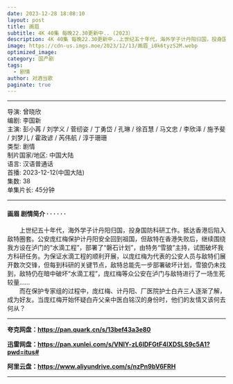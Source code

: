 ```yaml
---
date: 2023-12-28 18:08:10
layout: post
title: 画眉
subtitle: 4K 40集 每晚22.30更新中.. (2023）
description: 4K 40集 每晚22.30更新中..上世纪五十年代，海外学子计丹阳归国，投身国防科研工作。抵达香港后陷入敌特圈套。公安庞红梅保护计丹阳安全回到祖国，但敌特在香港失败后，继续围绕我方设在泸门的“水滴工程”，部署了“磐石计划”，由特务“雪狼”主持，试图破坏我方科研任务...
image: https://cdn-us.imgs.moe/2023/12/13/画眉_i0k6tyzS2M.webp
optimized_image: 
category: 国产剧
tags:
  - 剧情
author: 对酒当歌
paginate: true
---
```


---

导演: 曾晓欣  
编剧: 李国新  
主演: 彭小苒 / 刘学义 / 菅纫姿 / 丁勇岱 / 孔琳 / 徐百慧 / 马文忠 / 李欣泽 / 施予斐 / 刘梦儿 / 霍政谚 / 芮伟航 / 淳于珊珊  
类型: 剧情  
制片国家/地区: 中国大陆  
语言: 汉语普通话  
首播: 2023-12-12(中国大陆)  
集数: 38  
单集片长: 45分钟  

---

#### 画眉 剧情简介 · · · · · ·

　　上世纪五十年代，海外学子计丹阳归国，投身国防科研工作。抵达香港后陷入敌特圈套。公安庞红梅保护计丹阳安全回到祖国，但敌特在香港失败后，继续围绕我方设在泸门的“水滴工程”，部署了“磐石计划”，由特务“雪狼”主持，试图破坏我方科研任务。为保证水滴工程的顺利开展，以庞红梅为代表的公安人员与敌特们展开数次交锋，但每到科研的关键节点，敌特总能先一步部署破坏计划，雪狼仍未找到，敌特仍在暗中破坏“水滴工程”，庞红梅等众公安在泸门与敌特进行了一场生死较量……  
　　而在保护专家组的过程中，庞红梅、计丹阳、厂医院护士白卉三人逐渐了解，成为好友。当庞红梅开始怀疑白卉父亲中医白铭汉的身份时，他们的友情又该何去何从？

---

**夸克网盘：<https://pan.quark.cn/s/13bef43a3e80>**

**迅雷网盘：<https://pan.xunlei.com/s/VNlY-zL6lDFGtF4lXDSLS9c5A1?pwd=itus#>**

**阿里云盘：<https://www.aliyundrive.com/s/nzPn9bV6FRH>**

---
